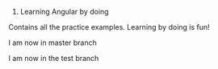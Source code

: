 1. Learning Angular by doing

Contains all the practice examples. Learning by doing is fun!

I am now in master branch

I am now in the test branch

